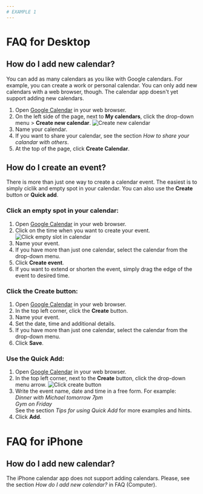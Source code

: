 ```yaml
---
# EXAMPLE 1
---
```

# FAQ for Desktop
## How do I add new calendar?
You can add as many calendars as you like with Google calendars. For example, you can create a work or personal calendar. You can only add new calendars with a web browser, though. The calendar app doesn't yet support adding new calendars.

1. Open [Google Calendar](https://calendar.google.com) in your web browser.
1. On the left side of the page, next to **My calendars**, click the drop-down menu  > **Create new calendar**.
![Create new calendar](https://dl.dropboxusercontent.com/u/30944204/Screenshot%202016-03-02%2012.11.33.png)
1. Name your calendar. 
1. If you want to share your calendar, see the section *How to share your calandar with others*.
1. At the top of the page, click **Create Calendar**.

## How do I create an event?
There is more than just one way to create a calendar event. The easiest is to simply ciclik and empty spot in your calendar. You can also use the **Create** button or **Quick add**. 

### Click an empty spot in your calendar:
1. Open [Google Calendar](https://calendar.google.com) in your web browser.
1. Click on the time when you want to create your event.
![Click empty slot in calendar](https://dl.dropboxusercontent.com/u/30944204/Screenshot%202016-03-02%2012.29.35.png)
1. Name your event.
1. If you have more than just one calendar, select the calendar from the drop-down menu.
1. Click **Create event**.
1. If you want to extend or shorten the event, simply drag the edge of the event to desired time.

### Click the Create button:
1. Open [Google Calendar](https://calendar.google.com) in your web browser.
1. In the top left corner, click the **Create** button.
1. Name your event.
1. Set the date, time and additional details.
1. If you have more than just one calendar, select the calendar from the drop-down menu.
1. Click **Save**.

### Use the Quick Add:
1. Open [Google Calendar](https://calendar.google.com) in your web browser.
1. In the top left corner, next to the **Create** button, click the drop-down menu arrow. 
  ![Click create button](https://dl.dropboxusercontent.com/u/30944204/Screenshot%202016-03-02%2012.29.10.png)
1. Write the event name, date and time in a free form. For example:  
  *Dinner with Michael tomorrow 7pm*  
  *Gym on Friday*  
  See the section *Tips for using Quick Add* for more examples and hints.
1. Click **Add**.

# FAQ for iPhone
## How do I add new calendar?
The iPhone calendar app does not support adding calendars. Please, see the section *How do I add new calendar?* in FAQ (Computer).